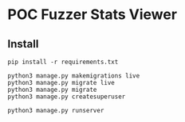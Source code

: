 
# POC Fuzzer Stats Viewer

## Install

```
pip install -r requirements.txt

python3 manage.py makemigrations live
python3 manage.py migrate live
python3 manage.py migrate
python3 manage.py createsuperuser

python3 manage.py runserver

```

